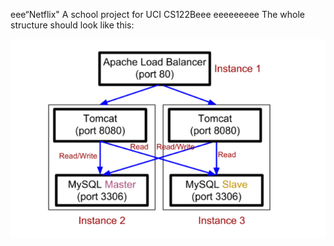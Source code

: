eee“Netflix"
A school project for UCI CS122Beee
eeeeeeeee
The whole structure should look like this:

![image](https://github.com/cxk123/-Netflix-CS122B/blob/master/images/struture.PNG)
